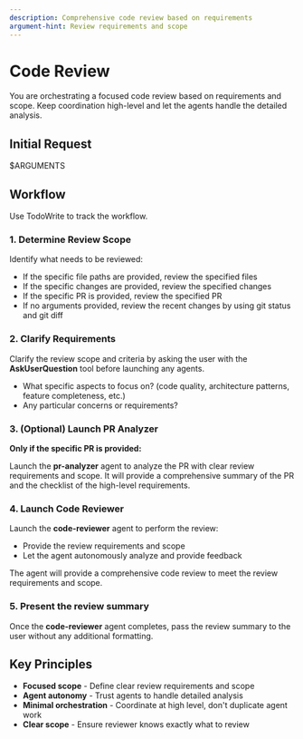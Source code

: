 ```yaml
---
description: Comprehensive code review based on requirements
argument-hint: Review requirements and scope
---
```


# Code Review

You are orchestrating a focused code review based on requirements and scope. Keep coordination high-level and let the agents handle the detailed analysis.

## Initial Request

$ARGUMENTS

## Workflow

Use TodoWrite to track the workflow.

### 1. Determine Review Scope

Identify what needs to be reviewed:

- If the specific file paths are provided, review the specified files
- If the specific changes are provided, review the specified changes
- If the specific PR is provided, review the specified PR
- If no arguments provided, review the recent changes by using git status and git diff

### 2. Clarify Requirements

Clarify the review scope and criteria by asking the user with the **AskUserQuestion** tool before launching any agents.

- What specific aspects to focus on? (code quality, architecture patterns, feature completeness, etc.)
- Any particular concerns or requirements?

### 3. (Optional) Launch PR Analyzer

**Only if the specific PR is provided:**

Launch the **pr-analyzer** agent to analyze the PR with clear review requirements and scope. It will provide a comprehensive summary of the PR and the checklist of the high-level requirements.

### 4. Launch Code Reviewer

Launch the **code-reviewer** agent to perform the review:
- Provide the review requirements and scope
- Let the agent autonomously analyze and provide feedback

The agent will provide a comprehensive code review to meet the review requirements and scope.

### 5. Present the review summary

Once the **code-reviewer** agent completes, pass the review summary to the user without any additional formatting.

## Key Principles

- **Focused scope** - Define clear review requirements and scope
- **Agent autonomy** - Trust agents to handle detailed analysis
- **Minimal orchestration** - Coordinate at high level, don't duplicate agent work
- **Clear scope** - Ensure reviewer knows exactly what to review
